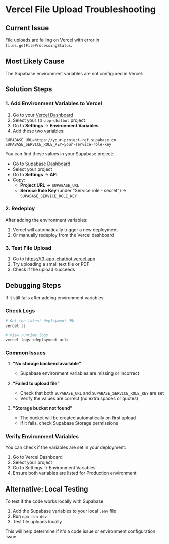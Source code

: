 # Vercel File Upload Troubleshooting

## Current Issue
File uploads are failing on Vercel with error in `files.getFileProcessingStatus`.

## Most Likely Cause
The Supabase environment variables are not configured in Vercel.

## Solution Steps

### 1. Add Environment Variables to Vercel

1. Go to your [Vercel Dashboard](https://vercel.com/dashboard)
2. Select your `t3-app-chatbot` project
3. Go to **Settings** → **Environment Variables**
4. Add these two variables:

```
SUPABASE_URL=https://your-project-ref.supabase.co
SUPABASE_SERVICE_ROLE_KEY=your-service-role-key
```

You can find these values in your Supabase project:
- Go to [Supabase Dashboard](https://app.supabase.com)
- Select your project
- Go to **Settings** → **API**
- Copy:
  - **Project URL** → `SUPABASE_URL`
  - **Service Role Key** (under "Service role - secret") → `SUPABASE_SERVICE_ROLE_KEY`

### 2. Redeploy

After adding the environment variables:
1. Vercel will automatically trigger a new deployment
2. Or manually redeploy from the Vercel dashboard

### 3. Test File Upload

1. Go to https://t3-app-chatbot.vercel.app
2. Try uploading a small text file or PDF
3. Check if the upload succeeds

## Debugging Steps

If it still fails after adding environment variables:

### Check Logs
```bash
# Get the latest deployment URL
vercel ls

# View runtime logs
vercel logs <deployment-url>
```

### Common Issues

1. **"No storage backend available"**
   - Supabase environment variables are missing or incorrect
   
2. **"Failed to upload file"**
   - Check that both `SUPABASE_URL` and `SUPABASE_SERVICE_ROLE_KEY` are set
   - Verify the values are correct (no extra spaces or quotes)
   
3. **"Storage bucket not found"**
   - The bucket will be created automatically on first upload
   - If it fails, check Supabase Storage permissions

### Verify Environment Variables

You can check if the variables are set in your deployment:
1. Go to Vercel Dashboard
2. Select your project
3. Go to Settings → Environment Variables
4. Ensure both variables are listed for Production environment

## Alternative: Local Testing

To test if the code works locally with Supabase:
1. Add the Supabase variables to your local `.env` file
2. Run `npm run dev`
3. Test file uploads locally

This will help determine if it's a code issue or environment configuration issue.